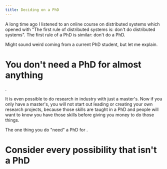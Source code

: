 ```yaml
---
title: Deciding on a PhD
---
```


A long time ago I listened to an online course on distributed systems which opened with "The first rule of distributed systems is: don't do distributed systems". The first rule of a PhD is similar: don't do a PhD.

Might sound weird coming from a current PhD student, but let me explain.

# You don't need a PhD for almost anything

.

It is even possible to do research in industry with just a master's. Now if you only have a master's, you will not start out leading or creating your own research projects, because those skills are taught in a PhD and people will want to know you have those skills before giving you money to do those things. 

The one thing you do "need" a PhD for . 

[^0]: There is a push to change this; some people in academia think this is nonsensical and want to drop the (effective) doctorate requirement for teaching by setting up master's programs dedicated to CS education instead. It hasn't taken off yet, but do keep an eye out for these programs and look at their placement rate compared to conventional PhD programs. 

# Consider every possibility that isn't a PhD



#
